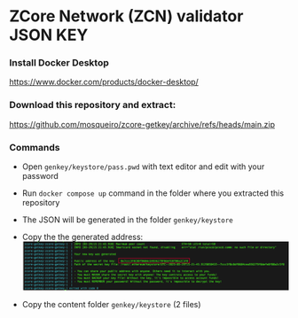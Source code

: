 # ZCore Network (ZCN) validator JSON KEY

### Install Docker Desktop
https://www.docker.com/products/docker-desktop/

### Download this repository and extract:
https://github.com/mosqueiro/zcore-getkey/archive/refs/heads/main.zip

### Commands
- Open ```genkey/keystore/pass.pwd``` with text editor and edit with your password

- Run ```docker compose up``` command in the folder where you extracted this repository

- The JSON will be generated in the folder ```genkey/keystore```

- Copy the the generated address:
![address](https://github.com/mosqueiro/zcore-getkey/raw/main/images/address.png)

- Copy the content folder ```genkey/keystore``` (2 files)